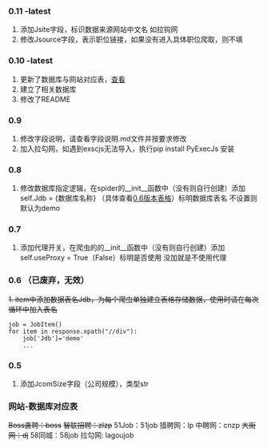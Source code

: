 ### 0.11 -latest
1.  添加Jsite字段，标识数据来源网站中文名 如拉钩网
2.  修改Jsource字段，表示职位链接，如果没有进入具体职位爬取，则不填

### 0.10 -latest
1.  更新了数据库与网站对应表，[查看](#site-sql)
2.  建立了相关数据库
3.  修改了README
### 0.9
1.  修改字段说明，请查看字段说明.md文件并按要求修改
2.  加入拉勾网，如遇到exscjs无法导入，执行pip install PyExecJs 安装

### 0.8
1.  修改数据库指定逻辑，在spider的__init__函数中（没有则自行创建）添加self.Jdb = {数据库名称} （具体查看[0.6版本表格](#site-sql)）标明数据库表名 不设置则默认为demo

### 0.7 
1.  添加代理开关，在爬虫的的__init__函数中（没有则自行创建）添加self.useProxy = True（False）标明是否使用 没加就是不使用代理

### 0.6 （已废弃，无效）
~~1.  item中添加数据表名Jdb，为每个爬虫单独建立表格存储数据，使用时请在每次循环中加入表名~~

```
job = JobItem()
for item in response.xpath("//div"):
    job['Jdb']='demo'
    ...
```
### 0.5
1.  添加JcomSize字段（公司规模），类型str

### 网站-数据库对应表
<span id = "site-sql"></span>
~~Boss直聘：boss~~
~~智联招聘：zlzp~~
51Job：51job
猎聘网：lp
中聘网：cnzp
~~大街网：dj~~
58同城：58job
拉勾网: lagoujob